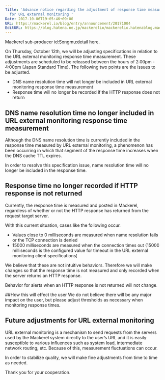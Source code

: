 ```yaml
---
Title: 'Advance notice regarding the adjustment of response time measurement specifications
  for URL external monitoring '
Date: 2017-10-06T19:05:46+09:00
URL: https://mackerel.io/blog/entry/announcement/20171004
EditURL: https://blog.hatena.ne.jp/mackerelio/mackerelio.hatenablog.mackerel.io/atom/entry/8599973812305464661
---
```


Mackerel sub-producer id:Songmu:detail here.

On Thursday, October 12th, we will be adjusting specifications in relation to the URL external monitoring response time measurement.  These adjustments are scheduled to be released between the hours of 2:00pm - 4:00pm (Japan Standard Time). The following two points are the issues to be adjusted.

- DNS name resolution time will not longer be included in URL external monitoring response time measurement
- Response time will no longer be recorded if the HTTP response does not return

## DNS name resolution time no longer included in URL external monitoring response time measurement

Although the DNS name resolution time is currently included in the response time measured by URL external monitoring, a phenomenon has been occurring in which that segment of the response time increases when the DNS cache TTL expires.

In order to resolve this specification issue, name resolution time will no longer be included in the response time.

## Response time no longer recorded if HTTP response is not returned

Currently, the response time is measured and posted in Mackerel, regardless of whether or not the HTTP response has returned from the request target server.

With this current situation, cases like the following occur. 

- Values close to 0 milliseconds are measured when name resolution fails or the TCP connection is denied
- 15000 milliseconds are measured when the connection times out (15000 milliseconds is the configured value for timeout in the URL external monitoring client specifications)

We believe that these are not intuitive behaviors. Therefore we will make changes so that the response time is not measured and only recorded when the server returns an HTTP response.

Behavior for alerts when an HTTP response is not returned will not change.

##How this will effect the user
We do not believe there will be any major impact on the user, but please adjust thresholds as necessary when monitoring response times.

## Future adjustments for URL external monitoring

URL external monitoring is a mechanism to send requests from the servers used by the Mackerel system directly to the user’s URL and it is easily susceptible to various influences such as system load, intermediate network routing, etc. Because of this, measurement fluctuations can occur. 

In order to stabilize quality, we will make fine adjustments from time to time as needed.

Thank you for your cooperation.

